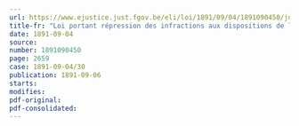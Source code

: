 ```yaml
---
url: https://www.ejustice.just.fgov.be/eli/loi/1891/09/04/1891090450/justel
title-fr: "Loi portant répression des infractions aux dispositions de la convention internationale du 6 mai 1882, sur la pêche dans la mer du Nord, et des infractions à l'article 4 de la déclaration signée le 2 mai 1891 entre la Belgique et la Grande-Bretagne"
date: 1891-09-04
source:
number: 1891090450
page: 2659
case: 1891-09-04/30
publication: 1891-09-06
starts:
modifies:
pdf-original:
pdf-consolidated:
---
```


